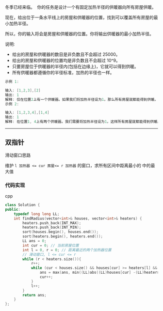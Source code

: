 冬季已经来临。  你的任务是设计一个有固定加热半径的供暖器向所有房屋供暖。

现在，给出位于一条水平线上的房屋和供暖器的位置，找到可以覆盖所有房屋的最小加热半径。

所以，你的输入将会是房屋和供暖器的位置。你将输出供暖器的最小加热半径。

说明:

- 给出的房屋和供暖器的数目是非负数且不会超过 25000。
- 给出的房屋和供暖器的位置均是非负数且不会超过 10^9。
- 只要房屋位于供暖器的半径内(包括在边缘上)，它就可以得到供暖。
- 所有供暖器都遵循你的半径标准，加热的半径也一样。

```cpp
示例 1:

输入: [1,2,3],[2]
输出: 1
解释: 仅在位置2上有一个供暖器。如果我们将加热半径设为1，那么所有房屋就都能得到供暖。
示例 2:

输入: [1,2,3,4],[1,4]
输出: 1
解释: 在位置1, 4上有两个供暖器。我们需要将加热半径设为1，这样所有房屋就都能得到供暖。
```

---

## 双指针

滑动窗口思路

维护 `l 加热器 <= cur 房屋<= r 加热器` 的窗口，求所有区间中距离最小的 中的最大值

### 代码实现

cpp

```cpp
class Solution {
public:
    typedef long long LL;
    int findRadius(vector<int>& houses, vector<int>& heaters) {
        heaters.push_back(INT_MAX);
        heaters.push_back(INT_MIN);
        sort(houses.begin(), houses.end());
        sort(heaters.begin(), heaters.end());
        LL ans = 0;
        int cur = 0; // 当前房屋位置
        int l = 0, r = 0; // 距离最近的两个加热器位置
        // 滑动窗口, l <= cur <= r
        while (r < heaters.size()){
            r++;
            while (cur < houses.size() && houses[cur] >= heaters[l] && houses[cur] <= heaters[r]){
                ans = max(ans, min((LL)abs((LL)houses[cur] -(LL)heaters[l]), (LL)abs((LL)houses[cur] - (LL)heaters[r])));
                cur++;
            }
            l++;
        }
        return ans;
    }
};
```
